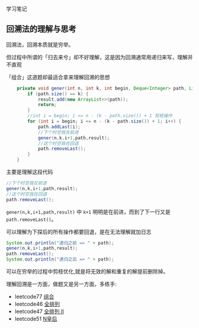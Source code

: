学习笔记

## 回溯法的理解与思考
回溯法，回溯本质就是穷举。

但过程中所谓的「归去来兮」却不好理解，这是因为回溯通常用递归来写，理解并不直观

「组合」这道题却最适合拿来理解回溯的思想

```java
    private void gener(int n, int k, int begin, Deque<Integer> path, List<List<Integer>> result) {
        if (path.size() == k) {
            result.add(new ArrayList<>(path));
            return;
        }
        //int i = begin; i <= n - (k - path.size()) + 1 剪枝操作
        for (int i = begin; i <= n - (k - path.size()) + 1; i++) {
            path.addLast(i);
            //下个时空我在前进
            gener(n,k,i+1,path,result);
            //这个时空我在回退
            path.removeLast();
        }
    }
```

主要是理解这段代码
```java
//下个时空我在前进
gener(n,k,i+1,path,result);
//这个时空我在回退
path.removeLast();
```
`gener(n,k,i+1,path,result)` 中 `k+1` 明明是在前进，而到了下一行又是 `path.removeLast()`。

可以理解为下探后的所有操作都要回退，是在无法理解就加日志

```java
System.out.println("递归之前 => " + path);
gener(n,k,i+1,path,result);
path.removeLast();
System.out.println("递归之后 => " + path);
```

可以在穷举的过程中剪枝优化,就是将无效的解和重复的解提前删除掉。

理解回溯是一方面，做题又是另一方面，多练手:

- leetcode77 [组合](https://leetcode-cn.com/problems/combinations/submissions/)
- leetcode46 [全排列](https://leetcode-cn.com/problems/permutations/)
- leetcode47 [全排列 II](https://leetcode-cn.com/problems/permutations-ii/)
- leetcode51 [N皇后](https://leetcode-cn.com/problems/n-queens/)